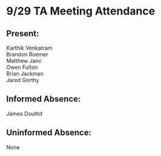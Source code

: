 # 9/29 TA Meeting Attendance

## Present:
Karthik Venkatram\
Brandon Roemer\
Matthew Janc\
Owen Fulton\
Brian Jackman\
Jared Gorthy

## Informed Absence:
James Douthit

## Uninformed Absence:
None
